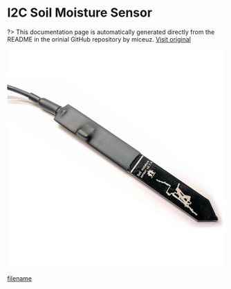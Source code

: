 # I2C Soil Moisture Sensor

?> This documentation page is automatically generated directly from the README in the orinial GitHub repository by miceuz. [Visit original](https://github.com/Miceuz/i2c-moisture-sensor)

![Tentacle Shield](_media/rugged-i2c-soil-moisture-sensor2.jpg)



[filename](https://raw.githubusercontent.com/Miceuz/i2c-moisture-sensor/master/README.md ':include')
